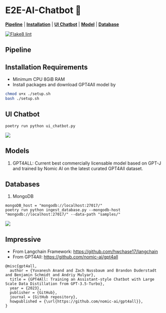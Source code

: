 # E2E-AI-Chatbot 🤖

[**Pipeline**](#pipeline) | [**Installation**](#installation-requirements) | [**UI Chatbot**](#ui-chatbot) | [**Model**](#models) | [**Database**](#databases)

[![Flake8 lint](https://github.com/vnk8071/E2E-AI-Chatbot/actions/workflows/lint.yml/badge.svg)](https://github.com/vnk8071/E2E-AI-Chatbot/actions/workflows/lint.yml)


## Pipeline

## Installation Requirements
- Minimum CPU 8GiB RAM
- Install packages and download GPT4All model by
```bash
chmod u+x ./setup.sh
bash ./setup.sh
```

## UI Chatbot
```
poetry run python ui_chatbot.py
```
<img src="https://user-images.githubusercontent.com/78080480/239847294-c07ef89d-c584-4e34-9697-f507ddd01882.PNG">

## Models
1. GPT4ALL: Current best commercially licensable model based on GPT-J and trained by Nomic AI on the latest curated GPT4All dataset.

## Databases
1. MongoDB
```
mongoDB_host = "mongodb://localhost:27017/"
poetry run python ingest_database.py --mongodb-host "mongodb://localhost:27017/" --data-path "samples/"
```
<img src="https://user-images.githubusercontent.com/78080480/240465436-6cd732a7-bfd7-41ea-8da5-f7d9e36908fc.png">

## Impressive
- From Langchain Framework: https://github.com/hwchase17/langchain
- From GPT4All: https://github.com/nomic-ai/gpt4all
```
@misc{gpt4all,
  author = {Yuvanesh Anand and Zach Nussbaum and Brandon Duderstadt and Benjamin Schmidt and Andriy Mulyar},
  title = {GPT4All: Training an Assistant-style Chatbot with Large Scale Data Distillation from GPT-3.5-Turbo},
  year = {2023},
  publisher = {GitHub},
  journal = {GitHub repository},
  howpublished = {\url{https://github.com/nomic-ai/gpt4all}},
}
```